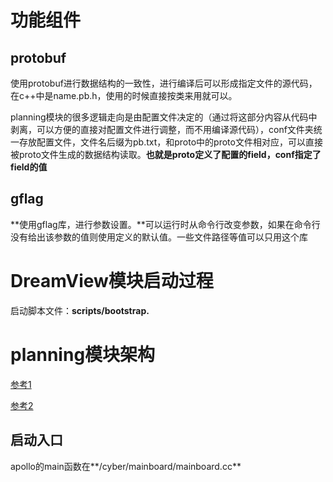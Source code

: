 # 功能组件

## protobuf

使用protobuf进行数据结构的一致性，进行编译后可以形成指定文件的源代码，在c++中是name.pb.h，使用的时候直接按类来用就可以。

planning模块的很多逻辑走向是由配置文件决定的（通过将这部分内容从代码中剥离，可以方便的直接对配置文件进行调整，而不用编译源代码），conf文件夹统一存放配置文件，文件名后缀为pb.txt，和proto中的proto文件相对应，可以直接被proto文件生成的数据结构读取。**也就是proto定义了配置的field，conf指定了field的值**

## gflag

**使用gflag库，进行参数设置。**可以运行时从命令行改变参数，如果在命令行没有给出该参数的值则使用定义的默认值。一些文件路径等值可以只用这个库

# DreamView模块启动过程

启动脚本文件：**scripts/bootstrap.**

# planning模块架构

[参考1](https://blog.csdn.net/davidhopper/article/details/89360385)

[参考2](https://blog.csdn.net/davidhopper/article/details/89360385)

## 启动入口

apollo的main函数在**/cyber/mainboard/mainboard.cc**

